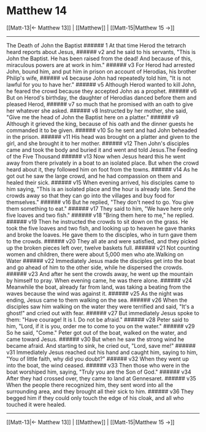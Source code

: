 # Matthew 14

[[Matt-13|← Matthew 13]] | [[Matthew]] | [[Matt-15|Matthew 15 →]]
***

The Death of John the Baptist ###### 1 At that time Herod the tetrarch heard reports about Jesus, ###### v2 and he said to his servants, "This is John the Baptist. He has been raised from the dead! And because of this, miraculous powers are at work in him." ###### v3 For Herod had arrested John, bound him, and put him in prison on account of Herodias, his brother Philip's wife, ###### v4 because John had repeatedly told him, "It is not lawful for you to have her." ###### v5 Although Herod wanted to kill John, he feared the crowd because they accepted John as a prophet. ###### v6 But on Herod's birthday, the daughter of Herodias danced before them and pleased Herod, ###### v7 so much that he promised with an oath to give her whatever she asked. ###### v8 Instructed by her mother, she said, "Give me the head of John the Baptist here on a platter." ###### v9 Although it grieved the king, because of his oath and the dinner guests he commanded it to be given. ###### v10 So he sent and had John beheaded in the prison. ###### v11 His head was brought on a platter and given to the girl, and she brought it to her mother. ###### v12 Then John's disciples came and took the body and buried it and went and told Jesus.The Feeding of the Five Thousand ###### v13 Now when Jesus heard this he went away from there privately in a boat to an isolated place. But when the crowd heard about it, they followed him on foot from the towns. ###### v14 As he got out he saw the large crowd, and he had compassion on them and healed their sick. ###### v15 When evening arrived, his disciples came to him saying, "This is an isolated place and the hour is already late. Send the crowds away so that they can go into the villages and buy food for themselves." ###### v16 But he replied, "They don't need to go. You give them something to eat." ###### v17 They said to him, "We have here only five loaves and two fish." ###### v18 "Bring them here to me," he replied. ###### v19 Then he instructed the crowds to sit down on the grass. He took the five loaves and two fish, and looking up to heaven he gave thanks and broke the loaves. He gave them to the disciples, who in turn gave them to the crowds. ###### v20 They all ate and were satisfied, and they picked up the broken pieces left over, twelve baskets full. ###### v21 Not counting women and children, there were about 5,000 men who ate.Walking on Water ###### v22 Immediately Jesus made the disciples get into the boat and go ahead of him to the other side, while he dispersed the crowds. ###### v23 And after he sent the crowds away, he went up the mountain by himself to pray. When evening came, he was there alone. ###### v24 Meanwhile the boat, already far from land, was taking a beating from the waves because the wind was against it. ###### v25 As the night was ending, Jesus came to them walking on the sea. ###### v26 When the disciples saw him walking on the water they were terrified and said, "It's a ghost!" and cried out with fear. ###### v27 But immediately Jesus spoke to them: "Have courage! It is I. Do not be afraid." ###### v28 Peter said to him, "Lord, if it is you, order me to come to you on the water." ###### v29 So he said, "Come." Peter got out of the boat, walked on the water, and came toward Jesus. ###### v30 But when he saw the strong wind he became afraid. And starting to sink, he cried out, "Lord, save me!" ###### v31 Immediately Jesus reached out his hand and caught him, saying to him, "You of little faith, why did you doubt?" ###### v32 When they went up into the boat, the wind ceased. ###### v33 Then those who were in the boat worshiped him, saying, "Truly you are the Son of God." ###### v34 After they had crossed over, they came to land at Gennesaret. ###### v35 When the people there recognized him, they sent word into all the surrounding area, and they brought all their sick to him. ###### v36 They begged him if they could only touch the edge of his cloak, and all who touched it were healed.

***
[[Matt-13|← Matthew 13]] | [[Matthew]] | [[Matt-15|Matthew 15 →]]
